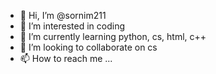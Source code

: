 - 👋 Hi, I’m @sornim211
- 👀 I’m interested in coding
- 🌱 I’m currently learning python, cs, html, c++ 
- 💞️ I’m looking to collaborate on cs
- 📫 How to reach me ...

<!---
sornim211/sornim211 is a ✨ special ✨ repository because its `README.md` (this file) appears on your GitHub profile.
You can click the Preview link to take a look at your changes.
--->
